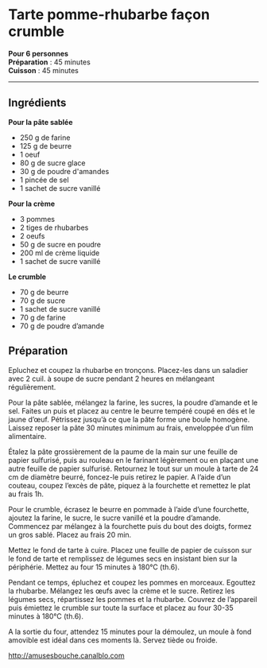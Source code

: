 # Tarte pomme-rhubarbe façon crumble

**Pour 6 personnes**  
**Préparation** : 45 minutes  
**Cuisson** : 45 minutes

--- 

## Ingrédients
**Pour la pâte sablée**
* 250 g de farine
* 125 g de beurre
* 1 oeuf
* 80 g de sucre glace
* 30 g de poudre d'amandes
* 1 pincée de sel
* 1 sachet de sucre vanillé

**Pour la crème**
* 3 pommes
* 2 tiges de rhubarbes
* 2 oeufs
* 50 g de sucre en poudre
* 200 ml de crème liquide
* 1 sachet de sucre vanillé

**Le crumble**
* 70 g de beurre
* 70 g de sucre
* 1 sachet de sucre vanillé
* 70 g de farine
* 70 g de poudre d’amande

## Préparation
Epluchez et coupez la rhubarbe en tronçons. Placez-les dans un saladier avec 2 cuil. à soupe de sucre pendant 2 heures en mélangeant régulièrement.

Pour la pâte sablée, mélangez la farine, les sucres, la poudre d’amande et le sel. Faites un puis et placez au centre le beurre tempéré coupé en dés et le jaune d’œuf. Pétrissez jusqu’à ce que la pâte forme une boule homogène. Laissez reposer la pâte 30 minutes minimum au frais, enveloppée d’un film alimentaire.

Étalez la pâte grossièrement de la paume de la main sur une feuille de papier sulfurisé, puis au rouleau en le farinant légèrement ou en plaçant une autre feuille de papier sulfurisé. Retournez le tout sur un moule à tarte de 24 cm de diamètre beurré, foncez-le puis retirez le papier. A l’aide d’un couteau, coupez l’excès de pâte, piquez à la fourchette et remettez le plat au frais 1h.

Pour le crumble, écrasez le beurre en pommade à l’aide d’une fourchette, ajoutez la farine, le sucre, le sucre vanillé et la poudre d’amande. Commencez par mélangez à la fourchette puis du bout des doigts, formez un gros sablé. Placez au frais 20 min.

Mettez le fond de tarte à cuire. Placez une feuille de papier de cuisson sur le fond de tarte et remplissez de légumes secs en insistant bien sur la périphérie. Mettez au four 15 minutes à 180°C (th.6).

Pendant ce temps, épluchez et coupez les pommes en morceaux. Egouttez la rhubarbe. Mélangez les œufs avec la crème et le sucre. Retirez les légumes secs, répartissez les pommes et la rhubarbe. Couvrez de l’appareil puis émiettez le crumble sur toute la surface et placez au four 30-35 minutes à 180°C (th.6).

A la sortie du four, attendez 15 minutes pour la démoulez, un moule à fond amovible est idéal dans ces moments là. Servez tiède ou froide.

http://amusesbouche.canalblo.com
